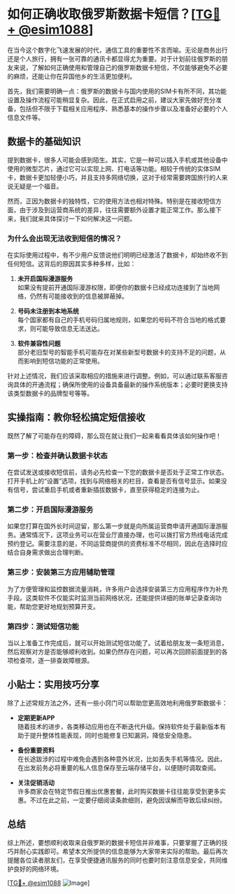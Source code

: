 # 如何正确收取俄罗斯数据卡短信？[[TG💪+ @esim1088](https://t.me/s/esim1088)]

在当今这个数字化飞速发展的时代，通信工具的重要性不言而喻。无论是商务出行还是个人旅行，拥有一张可靠的通讯卡都显得尤为重要。对于计划前往俄罗斯的朋友来说，了解如何正确使用和管理自己的俄罗斯数据卡短信，不仅能够避免不必要的麻烦，还能让你在异国他乡的生活更加便利。

首先，我们需要明确一点：俄罗斯的数据卡与国内使用的SIM卡有所不同，其功能设置及操作流程可能稍显复杂。因此，在正式启用之前，建议大家先做好充分准备，包括但不限于下载相关应用程序、熟悉基本的操作步骤以及准备好必要的个人信息文件等。

## 数据卡的基础知识

提到数据卡，很多人可能会感到陌生。其实，它是一种可以插入手机或其他设备中使用的微型芯片，通过它可以实现上网、打电话等功能。相较于传统的实体SIM卡，数据卡更加轻便小巧，并且支持多网络切换，这对于经常需要跨国旅行的人来说无疑是一个福音。

然而，正因为数据卡的独特性，它的使用方法也相对特殊。特别是在接收短信方面，由于涉及到运营商系统的差异，往往需要额外设置才能正常工作。那么接下来，我们就来具体探讨一下如何解决这一问题。

### 为什么会出现无法收到短信的情况？

在实际使用过程中，有不少用户反馈说他们明明已经激活了数据卡，却始终收不到任何短信。这背后的原因其实多种多样，比如：

1. **未开启国际漫游服务**  
   如果没有提前开通国际漫游权限，即便你的数据卡已经成功连接到了当地网络，仍然有可能接收到的信息被屏蔽掉。
   
2. **号码未注册到本地系统**  
   每个国家都有自己的手机号码归属地规则，如果您的号码不符合当地的格式要求，则可能导致信息无法送达。

3. **软件兼容性问题**  
   部分老旧型号的智能手机可能存在对某些新型号数据卡的支持不足的问题，从而影响到短信功能的正常使用。

针对上述情况，我们应该采取相应的措施来进行调整。例如，可以通过联系客服咨询具体的开通流程；确保所使用的设备具备最新的操作系统版本；必要时更换支持该类型数据卡的品牌型号等等。

## 实操指南：教你轻松搞定短信接收

既然了解了可能存在的障碍，那么现在就让我们一起来看看具体该如何操作吧！

### 第一步：检查并确认数据卡状态
在尝试发送或接收短信前，请务必先检查一下您的数据卡是否处于正常工作状态。打开手机上的“设置”选项，找到与网络相关的栏目，查看是否有信号显示。如果没有信号，尝试重启手机或者重新插拔数据卡，直至获得稳定的连接为止。

### 第二步：开启国际漫游服务
如果您打算在国外长时间逗留，那么第一步就是向所属运营商申请开通国际漫游服务。通常情况下，这项业务可以在营业厅直接办理，也可以拨打官方热线电话完成预约登记。需要注意的是，不同运营商提供的资费标准不尽相同，因此在选择时应结合自身需求做出合理判断。

### 第三步：安装第三方应用辅助管理
为了方便管理和监控数据流量消耗，许多用户会选择安装第三方应用程序作为补充手段。这类软件不仅能实时监测当前网络状况，还能提供详细的账单记录查询功能，帮助您更好地规划预算开支。

### 第四步：测试短信功能
当以上准备工作完成后，就可以开始测试短信功能了。试着给朋友发一条短消息，然后观察对方是否能够顺利收到。如果仍然存在问题，可以再次回顾前面提到的各项检查项，逐一排查故障根源。

## 小贴士：实用技巧分享

除了上述常规方法之外，还有一些小窍门可以帮助您更高效地利用俄罗斯数据卡：

- **定期更新APP**  
  随着技术的进步，各类移动应用也在不断迭代升级。保持软件处于最新版本有助于提升整体性能表现，同时也能修复已知漏洞，降低安全隐患。

- **备份重要资料**  
  在长途跋涉的过程中难免会遇到各种意外状况，比如丢失手机等情况。因此，在出发前务必将重要的私人信息保存至云端存储平台，以便随时调取查阅。

- **关注促销活动**  
  许多商家会在特定节假日推出优惠套餐，此时购买数据卡往往能享受到更多实惠。不过在此之前，一定要仔细阅读条款细则，避免因误解而导致后续纠纷。

## 总结

综上所述，要想顺利收取来自俄罗斯的数据卡短信并非难事，只要掌握了正确的技巧并耐心实践即可。希望本文所提供的信息能够为大家带来实际的帮助。最后再次提醒各位读者朋友们，在享受便捷通讯服务的同时也要时刻注意信息安全，共同维护良好的网络环境。

[[TG💪+ @esim1088](https://t.me/s/esim1088) ![Image](https://i.postimg.cc/4NQfJmqS/Snipaste-2025-05-13-00-14-12.png)]